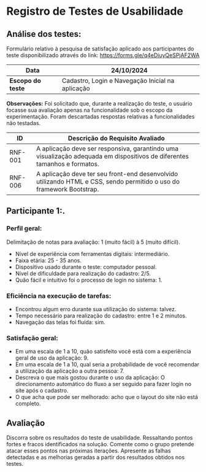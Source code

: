 # Registro de Testes de Usabilidade

## Análise dos testes:

Formulário relativo à pesquisa de satisfação aplicado aos participantes do teste disponibilizado através do
link: https://forms.gle/q4eDiuyQeSPjAF2WA

| **Data**            | **24/10/2024**                                   |
|---------------------|--------------------------------------------------|
| **Escopo do teste** | Cadastro, Login e Navegação Inicial na aplicação |

**Observações:** Foi solicitado que, durante a realização do teste, o usuário focasse sua avaliação apenas na
funcionalidade sob o escopo da experimentação. Foram descartadas respostas relativas a funcionalidades não testadas.

| ID      | Descrição do Requisito Avaliado                                                                                          |  
|---------|--------------------------------------------------------------------------------------------------------------------------|
| RNF-001 | A aplicação deve ser responsiva, garantindo uma visualização adequada em dispositivos de diferentes tamanhos e formatos. |
| RNF-006 | A aplicação deve ter seu front-end desenvolvido utilizando HTML e CSS, sendo permitido o uso do framework Bootstrap.     | 

## **Participante 1:**.

### Perfil geral:

Delimitação de notas para avaliação: 1 (muito fácil) à 5 (muito difícil).

* Nível de experiência com ferramentas digitais: intermediário.
* Faixa etária: 25 - 35 anos.
* Dispositivo usado durante o teste: computador pessoal.
* Nível de dificuldade para realização do cadastro: 2/5.
* Quão fácil e intuitivo foi o processo de login no sistema: 1.

### Eficiência na execução de tarefas:

* Encontrou algum erro durante sua utilização do sistema: talvez.
* Tempo necessário para realização do cadastro: entre 1 e 2 minutos.
* Navegação das telas foi fluída: sim.

### Satisfação geral:

* Em uma escala de 1 a 10, quão satisfeito você está com a experiência geral de uso da aplicação: 9.
* Em uma escala de 1 a 10, qual seria a probabilidade de você recomendar a utilização da aplicação a outra pessoa: 7.
* Descreva o que mais gostou durante o uso da aplicação: O direcionamento automático do fluxo a ser seguido para fazer
  login no site após o cadastro.
* O que acha que pode ser melhorado: acho que o layout do site não está completo.

## Avaliação

Discorra sobre os resultados do teste de usabilidade. Ressaltando pontos fortes e fracos identificados na solução. Comente como o grupo pretende atacar esses pontos nas próximas iterações. Apresente as falhas detectadas e as melhorias geradas a partir dos resultados obtidos nos testes.






